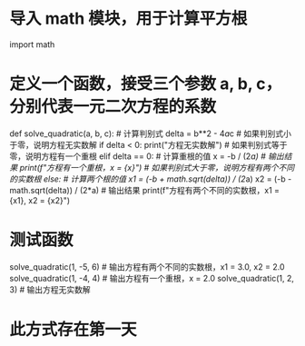 # 导入 math 模块，用于计算平方根
import math

# 定义一个函数，接受三个参数 a, b, c，分别代表一元二次方程的系数
def solve_quadratic(a, b, c):
    # 计算判别式
    delta = b**2 - 4*a*c
    # 如果判别式小于零，说明方程无实数解
    if delta < 0:
        print("方程无实数解")
    # 如果判别式等于零，说明方程有一个重根
    elif delta == 0:
        # 计算重根的值
        x = -b / (2*a)
        # 输出结果
        print(f"方程有一个重根，x = {x}")
    # 如果判别式大于零，说明方程有两个不同的实数根
    else:
        # 计算两个根的值
        x1 = (-b + math.sqrt(delta)) / (2*a)
        x2 = (-b - math.sqrt(delta)) / (2*a)
        # 输出结果
        print(f"方程有两个不同的实数根，x1 = {x1}, x2 = {x2}")

# 测试函数
solve_quadratic(1, -5, 6) # 输出方程有两个不同的实数根，x1 = 3.0, x2 = 2.0
solve_quadratic(1, -4, 4) # 输出方程有一个重根，x = 2.0
solve_quadratic(1, 2, 3) # 输出方程无实数解
# 此方式存在第一天
